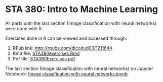 # STA 380: Intro to Machine Learning

All parts until the last section (Image classification with neural networks) were done with R. 

Exercises done in R can be viewed and accessed through:
1. RPub link: http://rpubs.com/dlcodud03/1211644
2. Rmd file: [STA380exercises.Rmd](https://github.com/dlcodud03/STA380/blob/e624142248ca7312e6d5bd4f04493272ef7105b1/STA380exercises.Rmd)
3. Pdf file: [STA380Exercises.pdf](https://github.com/dlcodud03/STA380/blob/a70e2fc312fe9d81e394c736a3573e9aafc984ca/STA380Exercises.pdf)

The last section (Image classification with neural networks) on Jupyter Notebook: 
[Image classification with neural networks.ipynb ](https://github.com/dlcodud03/STA380/blob/9cf19cbf1aa24cfa44fd95ee2a527679f3a16c67/Image%20classification%20with%20neural%20networks.ipynb)
